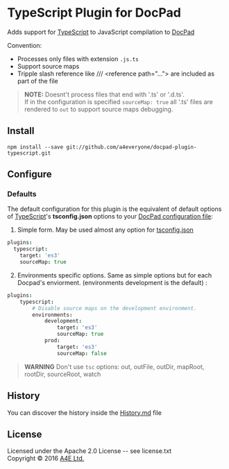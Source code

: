 # TypeScript Plugin for DocPad
Adds support for [TypeScript](http://Typescriptlang.org/) to JavaScript compilation to [DocPad](https://docpad.org)

Convention:
  * Processes only files with extension `.js.ts`
  * Support source maps
  * Tripple slash reference like /// &lt;reference path="..."&gt; are included as part of the file

> **NOTE:** Doesnt't process files that end with '.ts' or '.d.ts'.<br/>
> If in the configuration is specified `sourceMap: true` all '.ts' files are rendered to `out` to support source maps debugging.

## Install

```
npm install --save git://github.com/a4everyone/docpad-plugin-typescript.git

```

## Configure

### Defaults

The default configuration for this plugin is the equivalent of default options of [TypeScript](http://Typescriptlang.org/)'s **tsconfig.json** options to your [DocPad configuration file](http://docpad.org/docs/config):

1. Simple form. May be used almost any option for [tsconfig.json](https://www.typescriptlang.org/docs/handbook/compiler-options.html)

``` coffee
plugins:
  typescript:
    target: 'es3'
    sourceMap: true
```

2. Environments specific options. Same as simple options but for each Docpad's enviorment. (environments development is the default) :

``` coffee
plugins:
	typescript:
		# Disable source maps on the development environment.
		environments:
			development:
				target: 'es3'
				sourceMap: true
			prod:
				target: 'es3'
				sourceMap: false			
```

> **WARNING**
> Don't use `tsc` options: out, outFile, outDir, mapRoot, rootDir, sourceRoot, watch

## History
You can discover the history inside the [History.md](/History.md) file


## License
Licensed under the Apache 2.0 License -- see license.txt
<br/>Copyright &copy; 2016 [A4E Ltd.](http://a4everyone.com)

